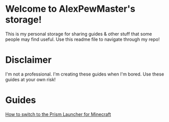 # Welcome to AlexPewMaster's storage!
This is my personal storage for sharing guides & other stuff that some people may find useful. Use this readme file to navigate through my repo!

# Disclaimer
I'm not a professional. I'm creating these guides when I'm bored. Use these guides at your own risk!

# Guides
[How to switch to the Prism Launcher for Minecraft](https://github.com/AlexPewMaster/storage/blob/main/prism%20launcher%20and%20minecraft%20fabric%20setup%20guide.txt)
